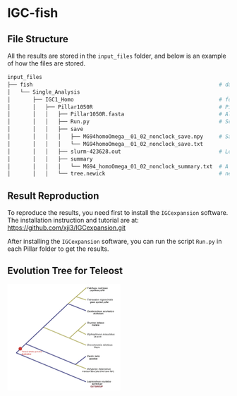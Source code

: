# IGC-fish

## File Structure

All the results are stored in the `input_files` folder, and below is an example of how the files are stored.

```bash
input_files
├── fish                                                           # data for teleost
│   └── Single_Analysis
│       ├── IGC1_Homo                                              # folder named by dataset and model
│       │   ├── Pillar1050R                                        # Pillar name
│       │   │   ├── Pillar1050R.fasta                              # Alignment file
│       │   │   ├── Run.py                                         # Script that could reproduce the result
│       │   │   ├── save
│       │   │   │   ├── MG94homoOmega__01_02_nonclock_save.npy     # Saved parameters
│       │   │   │   └── MG94homoOmega__01_02_nonclock_save.txt
│       │   │   ├── slurm-423628.out                               # Log file
│       │   │   ├── summary
│       │   │   │   └── MG94_homoOmega_01_02_nonclock_summary.txt  # A summary file that saves all results
│       │   │   └── tree.newick                                    # newick tree file
```

## Result Reproduction

To reproduce the results, you need first to install the `IGCexpansion` software. The installation instruction and tutorial are at: https://github.com/xji3/IGCexpansion.git

After installing the `IGCexpansion` software, you can run the script `Run.py` in each Pillar folder to get the results.

## Evolution Tree for Teleost
<img src="./plots/Figure1.png" alt="fish-tree" style="zoom:25%;" />

